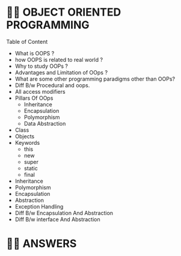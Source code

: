 # 🚀🚀 OBJECT ORIENTED PROGRAMMING

Table of Content
  - What is OOPS ?
  - how OOPS is related to real world ?
  - Why to study OOPs ?
  - Advantages and Limitation of OOps ?
  - What are some other programming paradigms other than OOPs?
  - Diff B/w Procedural and oops.
  - All access modifiers
  - Pillars Of OOps
    - Inheritance
    - Encapsulation
    - Polymorphism
    - Data Abstraction
  - Class
  - Objects
  - Keywords
    - this
    - new
    - super
    - static
    - final
  - Inheritance
  - Polymorphism
  - Encapsulation
  - Abstraction
  - Exception Handling
  - Diff B/w Encapsulation And Abstraction
  - Diff B/w interface And Abstraction

# 📝📝 ANSWERS
